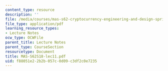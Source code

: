 ```yaml
---
content_type: resource
description: ''
file: /media/courses/mas-s62-cryptocurrency-engineering-and-design-spring-2018/f88051e22b2b057c0d09c3df2c0e7235_MAS-S62S18-lec11.pdf
file_type: application/pdf
learning_resource_types:
- Lecture Notes
ocw_type: OCWFile
parent_title: Lecture Notes
parent_type: CourseSection
resourcetype: Document
title: MAS-S62S18-lec11.pdf
uid: f88051e2-2b2b-057c-0d09-c3df2c0e7235
---
```

